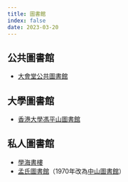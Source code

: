 ```yaml
---
title: 圖書館
index: false
date: 2023-03-20
---
```

<adsense></adsense>

## 公共圖書館
- [大會堂公共圖書館](city-hall-public-library.md)
## 大學圖書館
- [香港大學馮平山圖書館](fung-ping-shan-library-university-of-hong-kong.md)
## 私人圖書館
- [學海書樓](hok-hoi-library.md)
- [孟氏圖書館](man-chi-library.md)（1970年改為[中山圖書館](sun-yat-sen-library.md)）
